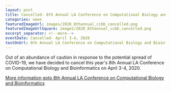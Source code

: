 ```yaml
---
layout: post
title: Cancelled- 8th Annual LA Conference on Computational Biology and Bioinformatics, April 3-4, 2020
categories: news
featuredImageUrl: images/2020_8thannual_ccbb_cancelled.png
featuredImageUrlSquare: images/2020_8thannual_ccbb_cancelled.png
excerpt_separator: <!--more-->
eventDate: Cancelled- April 3-4, 2020
textOnUrl: 8th Annual LA Conference on Computational Biology and Bioinformatics
---
```

<p>Out of an abundance of caution in response to the potential spread of COVID-19, we have decided to cancel this year's 8th Annual LA Conference on Computational Biology and Bioinformatics on April 3-4, 2020.
</p>
  <a class="button" href="{{ "/conference-on-biology-and-bioinformatics.html" | relative_url }}">More information goto 8th Annual LA Conference on Computational Biology and Bioinformatics</a>
